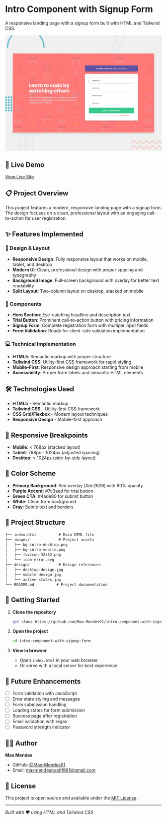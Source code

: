 # Intro Component with Signup Form

A responsive landing page with a signup form built with HTML and Tailwind CSS.

![Project Preview](preview.jpg)

## 🚀 Live Demo

[View Live Site](https://max-mendes91.github.io/intro-component-with-signup-form/)

## 📋 Project Overview

This project features a modern, responsive landing page with a signup form. The design focuses on a clean, professional layout with an engaging call-to-action for user registration.

## ✨ Features Implemented

### 🎨 Design & Layout
- **Responsive Design**: Fully responsive layout that works on mobile, tablet, and desktop
- **Modern UI**: Clean, professional design with proper spacing and typography
- **Background Image**: Full-screen background with overlay for better text readability
- **Split Layout**: Two-column layout on desktop, stacked on mobile

### 🎯 Components
- **Hero Section**: Eye-catching headline and description text
- **Trial Button**: Prominent call-to-action button with pricing information
- **Signup Form**: Complete registration form with multiple input fields
- **Form Validation**: Ready for client-side validation implementation

### 💻 Technical Implementation
- **HTML5**: Semantic markup with proper structure
- **Tailwind CSS**: Utility-first CSS framework for rapid styling
- **Mobile-First**: Responsive design approach starting from mobile
- **Accessibility**: Proper form labels and semantic HTML elements

## 🛠️ Technologies Used

- **HTML5** - Semantic markup
- **Tailwind CSS** - Utility-first CSS framework
- **CSS Grid/Flexbox** - Modern layout techniques
- **Responsive Design** - Mobile-first approach

## 📱 Responsive Breakpoints

- **Mobile**: < 768px (stacked layout)
- **Tablet**: 768px - 1024px (adjusted spacing)
- **Desktop**: > 1024px (side-by-side layout)

## 🎨 Color Scheme

- **Primary Background**: Red overlay (#dc2626) with 60% opacity
- **Purple Accent**: #7c3aed for trial button
- **Green CTA**: #4ade80 for submit button
- **White**: Clean form background
- **Gray**: Subtle text and borders

## 📁 Project Structure

```
├── index.html          # Main HTML file
├── images/             # Project assets
│   ├── bg-intro-desktop.png
│   ├── bg-intro-mobile.png
│   ├── favicon-32x32.png
│   └── icon-error.svg
├── design/             # Design references
│   ├── desktop-design.jpg
│   ├── mobile-design.jpg
│   └── active-states.jpg
└── README.md          # Project documentation
```

## 🚀 Getting Started

1. **Clone the repository**
   ```bash
   git clone https://github.com/Max-Mendes91/intro-component-with-signup-form.git
   ```

2. **Open the project**
   ```bash
   cd intro-component-with-signup-form
   ```

3. **View in browser**
   - Open `index.html` in your web browser
   - Or serve with a local server for best experience

## 🔮 Future Enhancements

- [ ] Form validation with JavaScript
- [ ] Error state styling and messages
- [ ] Form submission handling
- [ ] Loading states for form submission
- [ ] Success page after registration
- [ ] Email validation with regex
- [ ] Password strength indicator

## 👨‍💻 Author

**Max Mendes**
- GitHub: [@Max-Mendes91](https://github.com/Max-Mendes91)
- Email: maxmendesnoah1991@gmail.com

## 📄 License

This project is open source and available under the [MIT License](LICENSE).

---

*Built with ❤️ using HTML and Tailwind CSS*